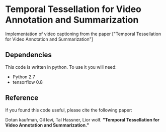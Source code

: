 # Temporal Tessellation for Video Annotation and Summarization

Implementation of video captioning from the paper ["Temporal Tessellation for Video Annotation and Summarization"]

## Dependencies

This code is written in python. To use it you will need:

* Python 2.7
* tensorflow 0.8



## Reference

If you found this code useful, please cite the following paper:

Dotan kaufman, Gil levi, Tal Hassner, Lior wolf. **"Temporal Tessellation for Video Annotation and Summarization."** 
